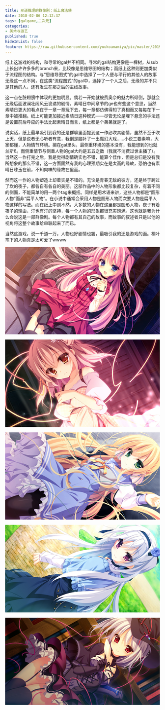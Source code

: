 ```yaml
---
title: 邪道推理的群像剧：纸上魔法使
date: 2018-02-06 12:12:37
tags: [galgame,二次元]
categories:
- 美术与游艺
published: true
hideInList: false
feature: https://raw.githubusercontent.com/yuukoamamiya/pic/master/20190508121258.png
---
```

纸上这游戏的结构，和寻常的gal并不相同。寻常的gal结构更像是一棵树，从sub上长出许许多多的branch来，比较像是思维导图的结构；而纸上这种则更加类似于流程图的结构。与“思维导图式”的gal中选择了一个人便与平行的其他人的故事无缘这一点不同，在这类“流程图式”的gal中，选择了一个人之后，无缘的并不只是其他的人，还有发生在那之后的主线故事。

这一点在脏翅膀中体现的更加明显。倘若一开始就被费奥奈的魅力所倾倒，那就会无缘后面波澜壮阔风云诡谲的剧情。素晴日中间章节的ge也有些这个意思，当然素晴日更大的看点在于一章一章玩下去，每一章都仿佛得知了真相而又每每在下一章中被推翻。纸上可能更加接近素晴日这种模式——尽管无论是埋下悬念的手法还是设置前后呼应的手法比起素晴日而言，纸上都是个弟弟就是了。

说实话，纸上最早吸引到我的还是群聊里面提到这一作必吹其剧情，虽然不至于吹上天，但是说者无心听者有意，我倒是脑补了一出魔幻大戏……小说三要素嘛，大家都懂，人物情节环境。搁在gal里头，最侧重环境的基本没有，我能想到的也就兰斯6。而侧重情节与侧重人物的gal大约是五五之数（我就不消费过世主播了）。当然这一作打完之后，我是觉得剧情确实也不错，能算个佳作，但是总归是没有我所想象的那么不错，这一方面固然有我的心理预期实在是太高的缘故，恐怕也有素晴日珠玉在前，不知肉味的缘故在里面。

然而这一作的人物塑造上却着实是不错的。无论是青春无敌的彼方，还是终于跨过了坎的夜子，都各自有各自的美丽。这部作品中的人物形象都比较复杂，有着不同的侧面，不能简单的用一两个tag来概括。同样是用术语来讲，这些人物都是“圆形人物”而非“扁平人物”。在小说中通常会采用人物是圆形人物而次要人物是扁平人物这样的写法。而在纸上中则不然，大多数的人物在这里都是圆形人物，夜子有着夜子的理由，汀也有汀的坚持，每一个人物的形象都很充实饱满。这也就是我为什么会说这是一部群像剧。每个人物都有其自己的故事，而故事的叙述者只是以他的视角将这整个故事给串联起来了而已。

当然这游戏，说一千道一万，人物也好剧情也罢，最吸引我的还是游戏的画。桐叶笔下的人物真是太可爱了wwww

![](https://raw.githubusercontent.com/yuukoamamiya/pic/master/20190508121258.png)

![](https://raw.githubusercontent.com/yuukoamamiya/pic/master/20190508121353.png)

![](https://raw.githubusercontent.com/yuukoamamiya/pic/master/20190508121415.png)

![](https://raw.githubusercontent.com/yuukoamamiya/pic/master/20190508121435.png)

![](https://raw.githubusercontent.com/yuukoamamiya/pic/master/20190508121450.png)